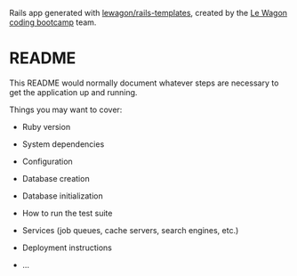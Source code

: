 Rails app generated with [lewagon/rails-templates](https://github.com/lewagon/rails-templates), created by the [Le Wagon coding bootcamp](https://www.lewagon.com) team.
# README

This README would normally document whatever steps are necessary to get the
application up and running.

Things you may want to cover:

* Ruby version

* System dependencies

* Configuration

* Database creation

* Database initialization

* How to run the test suite

* Services (job queues, cache servers, search engines, etc.)

* Deployment instructions

* ...
